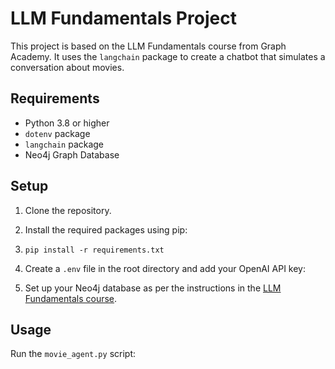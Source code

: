 # LLM Fundamentals Project

This project is based on the LLM Fundamentals course from Graph Academy. It uses the `langchain` package to create a chatbot that simulates a conversation about movies.

## Requirements

- Python 3.8 or higher
- `dotenv` package
- `langchain` package
- Neo4j Graph Database

## Setup

1. Clone the repository.
2. Install the required packages using pip: 
3. `pip install -r requirements.txt`

4. Create a `.env` file in the root directory and add your OpenAI API key:

5. Set up your Neo4j database as per the instructions in the [LLM Fundamentals course](https://graphacademy.neo4j.com/courses/llm-fundamentals/).

## Usage

Run the `movie_agent.py` script: